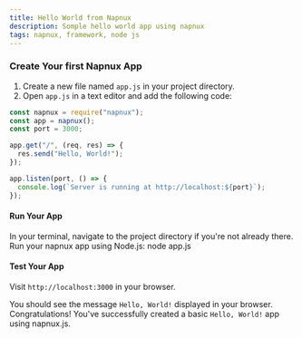 ```yaml
---
title: Hello World from Napnux
description: Somple hello world app using napnux
tags: napnux, framework, node js
---
```


### Create Your first Napnux App

1. Create a new file named `app.js` in your project directory.
2. Open `app.js` in a text editor and add the following code:

```javascript
const napnux = require("napnux");
const app = napnux();
const port = 3000;

app.get("/", (req, res) => {
  res.send("Hello, World!");
});

app.listen(port, () => {
  console.log(`Server is running at http://localhost:${port}`);
});
```

#### Run Your App

In your terminal, navigate to the project directory if you're not already there.
Run your napnux app using Node.js: node app.js

#### Test Your App

Visit `http://localhost:3000` in your browser.

You should see the message `Hello, World!` displayed in your browser.  
Congratulations! You've successfully created a basic `Hello, World!` app using napnux.js.
